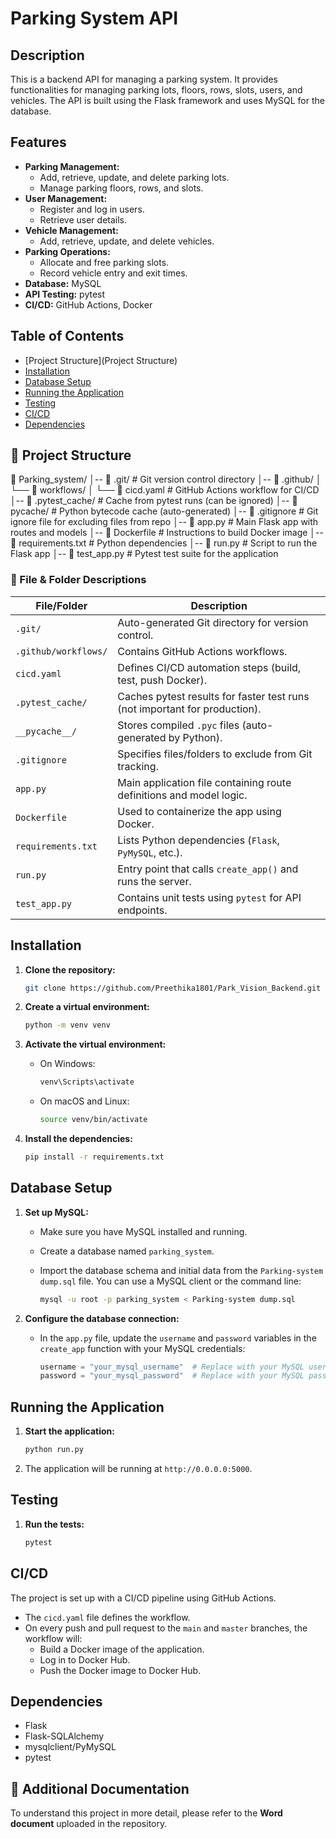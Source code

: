 # Parking System API

## Description

This is a backend API for managing a parking system. It provides functionalities for managing parking lots, floors, rows, slots, users, and vehicles.  The API is built using the Flask framework and uses MySQL for the database.

## Features

* **Parking Management:**
    * Add, retrieve, update, and delete parking lots.
    * Manage parking floors, rows, and slots.
* **User Management:**
    * Register and log in users.
    * Retrieve user details.
* **Vehicle Management:**
    * Add, retrieve, update, and delete vehicles.
* **Parking Operations:**
    * Allocate and free parking slots.
    * Record vehicle entry and exit times.
* **Database:** MySQL
* **API Testing:** pytest
* **CI/CD:** GitHub Actions, Docker

## Table of Contents
* [Project Structure](Project Structure)
* [Installation](#installation)
* [Database Setup](#database-setup)
* [Running the Application](#running-the-application)
* [Testing](#testing)
* [CI/CD](#cicd)
* [Dependencies](#dependencies)

## 📁 Project Structure

📁 Parking_system/ 
│-- 📂 .git/ # Git version control directory
│-- 📂 .github/
│ └── 📂 workflows/
│ └── 📄 cicd.yaml # GitHub Actions workflow for CI/CD
│-- 📂 .pytest_cache/ # Cache from pytest runs (can be ignored)
│-- 📂 pycache/ # Python bytecode cache (auto-generated)
│-- 📄 .gitignore # Git ignore file for excluding files from repo
│-- 📄 app.py # Main Flask app with routes and models
│-- 📄 Dockerfile # Instructions to build Docker image
│-- 📄 requirements.txt # Python dependencies
│-- 📄 run.py # Script to run the Flask app
│-- 📄 test_app.py # Pytest test suite for the application



### 📄 File & Folder Descriptions

| File/Folder             | Description |
|------------------------|-------------|
| `.git/`                | Auto-generated Git directory for version control. |
| `.github/workflows/`   | Contains GitHub Actions workflows. |
| `cicd.yaml`            | Defines CI/CD automation steps (build, test, push Docker). |
| `.pytest_cache/`       | Caches pytest results for faster test runs (not important for production). |
| `__pycache__/`         | Stores compiled `.pyc` files (auto-generated by Python). |
| `.gitignore`           | Specifies files/folders to exclude from Git tracking. |
| `app.py`               | Main application file containing route definitions and model logic. |
| `Dockerfile`           | Used to containerize the app using Docker. |
| `requirements.txt`     | Lists Python dependencies (`Flask`, `PyMySQL`, etc.). |
| `run.py`               | Entry point that calls `create_app()` and runs the server. |
| `test_app.py`          | Contains unit tests using `pytest` for API endpoints. |



## Installation

1.  **Clone the repository:**

    ```bash
    git clone https://github.com/Preethika1801/Park_Vision_Backend.git
    ```

2.  **Create a virtual environment:**

    ```bash
    python -m venv venv
    ```

3.  **Activate the virtual environment:**

    * On Windows:

        ```bash
        venv\Scripts\activate
        ```

    * On macOS and Linux:

        ```bash
        source venv/bin/activate
        ```

4.  **Install the dependencies:**

    ```bash
    pip install -r requirements.txt
    ```

## Database Setup

1.  **Set up MySQL:**
    * Make sure you have MySQL installed and running.
    * Create a database named  `parking_system`.
    * Import the database schema and initial data from the  `Parking-system dump.sql`  file. You can use a MySQL client or the command line:

        ```bash
        mysql -u root -p parking_system < Parking-system dump.sql
        ```

2.  **Configure the database connection:**
    * In the  `app.py`  file, update the  `username`  and  `password`  variables in the  `create_app`  function with your MySQL credentials:

        ```python
        username = "your_mysql_username"  # Replace with your MySQL username
        password = "your_mysql_password"  # Replace with your MySQL password
        ```

## Running the Application

1.  **Start the application:**

    ```bash
    python run.py
    ```

2.  The application will be running at  `http://0.0.0.0:5000`.

## Testing

1.  **Run the tests:**

    ```bash
    pytest
    ```

## CI/CD

The project is set up with a CI/CD pipeline using GitHub Actions.

* The  `cicd.yaml`  file defines the workflow.
* On every push and pull request to the  `main`  and  `master`  branches, the workflow will:
    * Build a Docker image of the application.
    * Log in to Docker Hub.
    * Push the Docker image to Docker Hub.

## Dependencies

* Flask
* Flask-SQLAlchemy
* mysqlclient/PyMySQL
* pytest

## 📄 Additional Documentation

To understand this project in more detail, please refer to the **Word document** uploaded in the repository.


